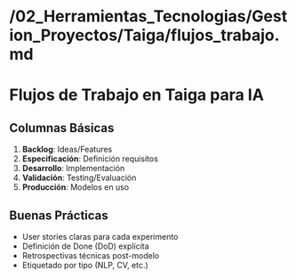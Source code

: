 # /02_Herramientas_Tecnologias/Gestion_Proyectos/Taiga/flujos_trabajo.md
# Flujos de Trabajo en Taiga para IA

## Columnas Básicas
1. **Backlog**: Ideas/Features
2. **Especificación**: Definición requisitos
3. **Desarrollo**: Implementación
4. **Validación**: Testing/Evaluación
5. **Producción**: Modelos en uso

## Buenas Prácticas
- User stories claras para cada experimento
- Definición de Done (DoD) explícita
- Retrospectivas técnicas post-modelo
- Etiquetado por tipo (NLP, CV, etc.)